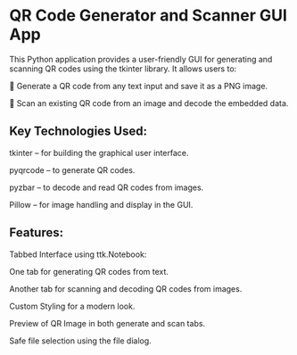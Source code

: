 # QR Code Generator and Scanner GUI App

This Python application provides a user-friendly GUI for generating and scanning QR codes using the tkinter library. It allows users to:

🔹 Generate a QR code from any text input and save it as a PNG image.

🔹 Scan an existing QR code from an image and decode the embedded data.

## Key Technologies Used:
tkinter – for building the graphical user interface.

pyqrcode – to generate QR codes.

pyzbar – to decode and read QR codes from images.

Pillow – for image handling and display in the GUI.

## Features:
Tabbed Interface using ttk.Notebook:

One tab for generating QR codes from text.

Another tab for scanning and decoding QR codes from images.

Custom Styling for a modern look.

Preview of QR Image in both generate and scan tabs.

Safe file selection using the file dialog.

